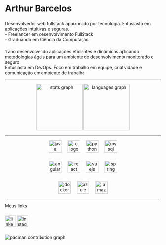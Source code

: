 <h1 align="left">Arthur Barcelos</h1>

###

<p align="left">Desenvolvedor web fullstack apaixonado por tecnologia. Entusiasta em aplicações intuitivas e seguras.<br>- Freelancer em desenvolvimento FullStack<br>- Graduando em Ciência da Computação</p>

###

<p align="left">1 ano desenvolvendo aplicações eficientes e dinâmicas aplicando metodologias ágeis para um ambiente de desenvolvimento monitorado e seguro<br>Entusiasta em DevOps. Foco em trabalho em equipe, criatividade e comunicação em ambiente de trabalho.</p>

---

<div align="center">
  <img src="https://github-readme-stats.vercel.app/api?username=Firewarez&hide_title=false&hide_rank=false&show_icons=true&include_all_commits=true&count_private=true&disable_animations=false&theme=dracula&locale=en&hide_border=false&order=1" height="150" alt="stats graph"  />
  <img src="https://github-readme-stats.vercel.app/api/top-langs?username=Firewarez&locale=en&hide_title=false&layout=compact&card_width=320&langs_count=5&theme=dracula&hide_border=false&order=2" height="150" alt="languages graph"  />
</div>

---

<div align="center">
  <img src="https://cdn.jsdelivr.net/gh/devicons/devicon/icons/java/java-original.svg" height="40" alt="java logo"  />
  <img width="12" />
  <img src="https://cdn.jsdelivr.net/gh/devicons/devicon/icons/c/c-original.svg" height="40" alt="c logo"  />
  <img width="12" />
  <img src="https://cdn.jsdelivr.net/gh/devicons/devicon/icons/python/python-original.svg" height="40" alt="python logo"  />
  <img width="12" />
  <img src="https://cdn.jsdelivr.net/gh/devicons/devicon/icons/mysql/mysql-original.svg" height="40" alt="mysql logo"  />
</div>

###

<div align="center">
  <img src="https://cdn.jsdelivr.net/gh/devicons/devicon/icons/angularjs/angularjs-original.svg" height="40" alt="angularjs logo"  />
  <img width="12" />
  <img src="https://cdn.jsdelivr.net/gh/devicons/devicon/icons/react/react-original.svg" height="40" alt="react logo"  />
  <img width="12" />
  <img src="https://cdn.jsdelivr.net/gh/devicons/devicon/icons/vuejs/vuejs-original.svg" height="40" alt="vuejs logo"  />
  <img width="12" />
  <img src="https://cdn.jsdelivr.net/gh/devicons/devicon/icons/spring/spring-original.svg" height="40" alt="spring logo"  />
</div>

###

<div align="center">
  <img src="https://cdn.jsdelivr.net/gh/devicons/devicon/icons/docker/docker-original.svg" height="40" alt="docker logo"  />
  <img width="12" />
  <img src="https://cdn.jsdelivr.net/gh/devicons/devicon/icons/azure/azure-original.svg" height="40" alt="azure logo"  />
  <img width="12" />
  <img src="https://cdn.jsdelivr.net/gh/devicons/devicon/icons/amazonwebservices/amazonwebservices-line-wordmark.svg" height="40" alt="amazonwebservices logo"  />
</div>

---

<p align="left">Meus links</p>

###

<div align="left">
  <a href="https://www.linkedin.com/in/arthurbarceloslucena/"><img src="https://img.shields.io/static/v1?message=LinkedIn&logo=linkedin&label=&color=0077B5&logoColor=white&labelColor=&style=for-the-badge" height="35" alt="linkedin logo"  /></a>
  <a href="https://www.instagram.com/arthurbarcelos1/"><img src="https://img.shields.io/static/v1?message=Instagram&logo=instagram&label=&color=E4405F&logoColor=white&labelColor=&style=for-the-badge" height="35" alt="instagram logo"  /></a>
</div>

###

<picture>
  <source media="(prefers-color-scheme: dark)" srcset="https://raw.githubusercontent.com/Firewarez/Firewarez/output/pacman-contribution-graph-dark.svg">
  <source media="(prefers-color-scheme: light)" srcset="https://raw.githubusercontent.com/Firewarez/Firewarez/output/pacman-contribution-graph.svg">
  <img alt="pacman contribution graph" src="https://raw.githubusercontent.com/Firewarez/Firewarez/output/pacman-contribution-graph.svg">
</picture>

###
